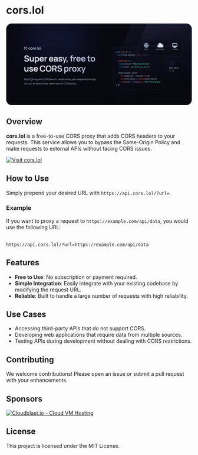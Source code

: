 # cors.lol

![cors.lol](https://raw.githubusercontent.com/BradPerbs/cors.lol/main/assets/corsbanner.png)

## Overview

**cors.lol** is a free-to-use CORS proxy that adds CORS headers to your requests. This service allows you to bypass the Same-Origin Policy and make requests to external APIs without facing CORS issues.

[![Visit cors.lol](https://img.shields.io/badge/Visit-cors.lol-brightgreen)](https://cors.lol)

## How to Use

Simply prepend your desired URL with `https://api.cors.lol/?url=`. 


### Example

If you want to proxy a request to `https://example.com/api/data`, you would use the following URL:



````

https://api.cors.lol/?url=https://example.com/api/data

````

## Features

- **Free to Use**: No subscription or payment required.
- **Simple Integration**: Easily integrate with your existing codebase by modifying the request URL.
- **Reliable**: Built to handle a large number of requests with high reliability.

## Use Cases

- Accessing third-party APIs that do not support CORS.
- Developing web applications that require data from multiple sources.
- Testing APIs during development without dealing with CORS restrictions.

## Contributing

We welcome contributions! Please open an issue or submit a pull request with your enhancements.

## Sponsors

[![Cloudblast.io - Cloud VM Hosting](https://cloudblast.io/img/logo-icon.193cf13e.svg)](https://cloudblast.io)


## License

This project is licensed under the MIT License.
